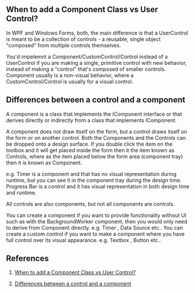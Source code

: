 ## When to add a Component Class vs User Control?

In WPF and Windows Forms, both, the main difference is that a UserControl is meant to be a collection of controls - a reusable, single object "composed" from multiple controls themselves.

You'd impelemnt a Component/CustomControl/Control instead of a UserControl if you are making a single, primitive control with new behavior, instead of making a "control" that's composed of smaller controls. Component usually is a non-visual behavior, where a CustomControl/Control is usually for a visual control.

## Differences between a control and a component

A component is a class that implements the IComponent interface or that derives directly or indirectly from a class that implements IComponent.

A component does not draw itself on the form, but a control draws itself on the form or on another control. Both the Components and the Controls can be dropped onto a design surface. If you double click the item on the toolbox and it will get placed inside the form then it the item known as Controls, where as the item placed below the form area (component tray) then it is known as Component.

e.g. Timer is a component and that has no visual representation during runtime, but you can see it in the component tray during the design time. Progress Bar is a control and it has visual representation in both design time and runtime.

All controls are also components, but not all components are controls.

You can create a component if you want to provide functionality without UI such as with the BackgroundWorker component, then you would only need to derive from Component directly. e.g. Timer , Data Source etc.. You can create a custom control if you want to make a component where you have full control over its visual appearance. e.g. Textbox , Button etc..

## References

1. [When to add a Component Class vs User Control?](https://stackoverflow.com/questions/1455998/when-to-add-a-component-class-vs-user-control)

2. [Differences between a control and a component](http://net-informations.com/faq/net/control-component.htm)